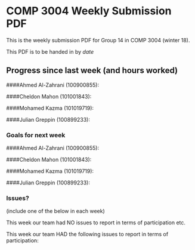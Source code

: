 # COMP 3004 Weekly Submission PDF

This is the weekly submission PDF for Group 14 in COMP 3004 (winter 18).

This PDF is to be handed in by *date*

## Progress since last week (and hours worked)

####Ahmed Al-Zahrani (100900855):

####Cheldon Mahon (101001843):

####Mohamed Kazma (101019719):

####Julian Greppin (100899233):

### Goals for next week

####Ahmed Al-Zahrani (100900855):

####Cheldon Mahon (101001843):

####Mohamed Kazma (101019719):

####Julian Greppin (100899233):

### Issues?

(include one of the below in each week)

This week our team had NO issues to report in terms of participation etc.

This week our team HAD the following issues to report in terms of participation:
